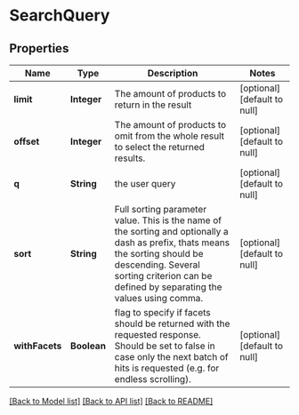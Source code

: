 # SearchQuery
## Properties

| Name | Type | Description | Notes |
|------------ | ------------- | ------------- | -------------|
| **limit** | **Integer** | The amount of products to return in the result | [optional] [default to null] |
| **offset** | **Integer** | The amount of products to omit from the whole result to select the returned results. | [optional] [default to null] |
| **q** | **String** | the user query | [optional] [default to null] |
| **sort** | **String** | Full sorting parameter value. This is the name of the sorting and optionally a dash as prefix, thats means the sorting should be descending. Several sorting criterion can be defined by separating the values using comma. | [optional] [default to null] |
| **withFacets** | **Boolean** | flag to specify if facets should be returned with the requested response. Should be set to false in case only the next batch of hits is requested (e.g. for endless scrolling). | [optional] [default to null] |

[[Back to Model list]](../index.md#documentation-for-models) [[Back to API list]](../index.md#documentation-for-api-endpoints) [[Back to README]](../index.md)

